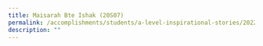 ```yaml
---
title: Maisarah Bte Ishak (20S07)
permalink: /accomplishments/students/a-level-inspirational-stories/2022/maisarah/
description: ""
---
```


